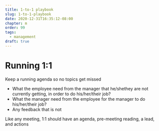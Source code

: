 ```yaml
---
title: 1-to-1 playbook
slug: 1-to-1-playbook
date: 2020-12-31T16:35:12-08:00
chapter: m
order: 99
tags:
  - management
draft: true
---
```



# Running 1:1

Keep a running agenda so no topics get missed


- What the employee need from the manager that he/shethey are not currently getting, in order to do his/her/their job?
- What the manager need from the employee for the manager to do his/her/their job?
- Any feedback that is not 

Like any meeting, 1:1 should have an agenda, pre-meeting reading, a lead, and actions
